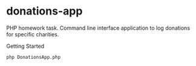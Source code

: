 # donations-app
PHP homework task. Command line interface application to log donations for specific charities.

Getting Started
```
php DonationsApp.php
```
